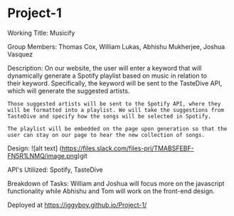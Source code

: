 # Project-1
Working Title: Musicify 

Group Members: 
    Thomas Cox, William Lukas, Abhishu Mukherjee, Joshua Vasquez 

Description: 
    On our website, the user will enter a keyword that will dynamically generate a Spotify playlist based on music in relation to their keyword. Specifically, the keyword will be sent to the TasteDive API, which will generate the suggested artists. 

    Those suggested artists will be sent to the Spotify API, where they will be formatted into a playlist. We will take the suggestions from TasteDive and specify how the songs will be selected in Spotify. 

    The playlist will be embedded on the page upon generation so that the user can stay on our page to hear the new collection of songs.  

Design: ![alt text] (https://files.slack.com/files-pri/TMABSFEBF-FN5R1LNMQ/image.png)git 

API's Utilized: 
    Spotify, TasteDive

Breakdown of Tasks:
   William and Joshua will focus more on the javascript functionality while Abhishu and Tom will work on the front-end design.
   
Deployed at https://iggyboy.github.io/Project-1/
